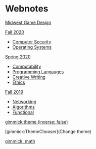 # Webnotes

[Midwest Game Design](./midwestGd.md)

[Fall 2020]()
  * [Computer Security](./fall_2020/security/security.md)
  * [Operating Systems](./fall_2020/os/os.md)

[Spring 2020]()

  * [Computability](./spring_2020/computability.md)
  * [Programming Langauges](./spring_2020/ppl.md)
  * [Creative Writing](./spring_2020/creative.md)
  * [Ethics](./spring_2020/ethics.md)


[Fall 2019]()

  * [Networking](./fall_2019/networking.md)
  * [Algorithms](./fall_2019/algorithms.md)
  * [Functional](./fall_2019/functional.md)

<!-- [Spring 2019]()

  * [Discrete Structures](./spring_2019/discrete.md)
  * [Colloquium II](./spring_2019/honors2.md)
  * [Statistics](./spring_2019/stats.md)
  * [Software Design](./spring_2019/software_design.md) -->

<!-- [Fall 2018]()

  * [Data Structures](./fall_2018/data_structures.md)
  * [FYS](./fall_2018/fys.md)
  * [Colloquium I](./fall_2018/honors.md)
  * [Linear Algebra](./fall_2018/linear_algebra.md)
  * [Computer Organizations](./fall_2018/organizations.md) -->

<!-- set a default theme -->
[gimmick:theme (inverse: false)](bootstrap)

<!-- show a theme chooser in the menu bar -->
[gimmick:ThemeChooser](Change theme)

<!-- show a fork me on github ribbon
[gimmick:forkmeongithub](http://github.com/Dynalon/mdwiki-seed/) -->

<!-- setup math/latex syntax -->
[gimmick: math]()
